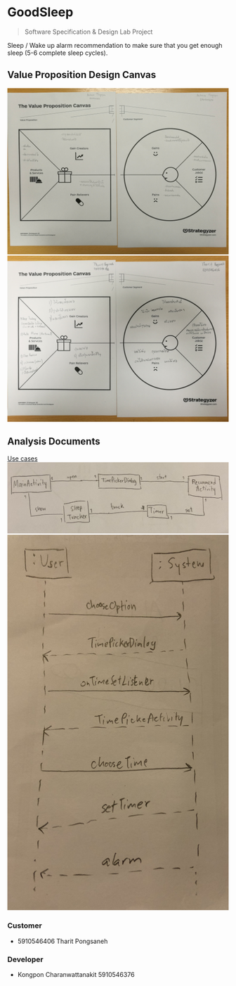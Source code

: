 # GoodSleep
> Software Specification & Design Lab Project

Sleep / Wake up alarm recommendation to make sure that you get enough sleep (5-6 complete sleep cycles).

## Value Proposition Design Canvas
![canvas](./canvas.jpg)
![design](./design.jpg)

## Analysis Documents
[Use cases](https://docs.google.com/document/d/1dD_cxPYbCFvI-vANBOuGUSiHkujDUJF7J6K6F128-mE/edit?usp=sharing)
![domain](./domain.JPG)
![systemseq](./systemseq.JPG)
### Customer
- 5910546406 Tharit Pongsaneh

### Developer
- Kongpon Charanwattanakit 5910546376